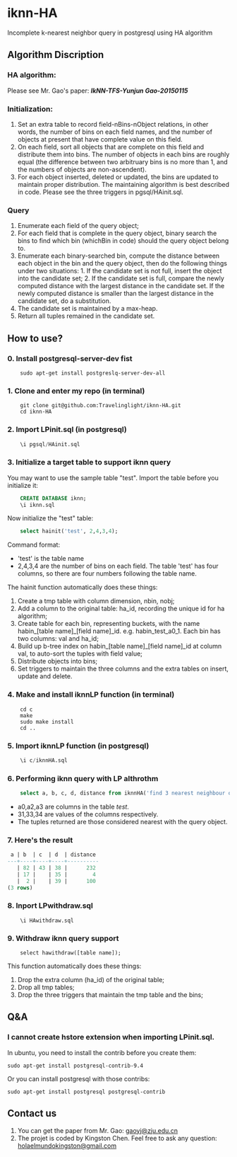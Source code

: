 # iknn-HA
Incomplete k-nearest neighbor query in postgresql using HA algorithm

## Algorithm Discription
### HA algorithm:
  Please see Mr. Gao's paper: <i><b>IkNN-TFS-Yunjun Gao-20150115</b></i>
### Initialization:
  1. Set an extra table to record field-nBins-nObject relations, in other words, the number of bins on each field names, and the number of objects at present that have complete value on this field.
  2. On each field, sort all objects that are complete on this field and distribute them into bins. The number of objects in each bins are roughly equal (the difference between two arbitruary bins is no more than 1, and the numbers of objects are non-ascendent).
  3. For each object inserted, deleted or updated, the bins are updated to maintain proper distribution. The maintaining algorithm is best described in code. Please see the three triggers in pgsql/HAinit.sql.

### Query
  1. Enumerate each field of the query object;
  2. For each field that is complete in the query object, binary search the bins to find which bin (whichBin in code) should the query object belong to.
  3. Enumerate each binary-searched bin, compute the distance between each object in the bin and the query object, then do the following things under two situations:
    1. If the candidate set is not full, insert the object into the candidate set;
    2. If the candidate set is full, compare the newly computed distance with the largest distance in the candidate set. If the newly computed distance is smaller than the largest distance in the candidate set, do a substitution.
  4. The candidate set is maintained by a max-heap.
  5. Return all tuples remained in the candidate set.

## How to use?
### 0. Install postgresql-server-dev fist
~~~terminal
    sudo apt-get install postgreslq-server-dev-all
~~~
### 1. Clone and enter my repo (in terminal)
~~~terminal
    git clone git@github.com:Travelinglight/iknn-HA.git
    cd iknn-HA
~~~

### 2. Import LPinit.sql (in postgresql)

~~~sql
    \i pgsql/HAinit.sql
~~~

### 3. Initialize a target table to support iknn query
You may want to use the sample table "test". Import the table before you initialize it:

~~~sql
    CREATE DATABASE iknn;
    \i iknn.sql
~~~

Now initialize the "test" table:

~~~sql
    select hainit('test', 2,4,3,4);
~~~

Command format:

* 'test' is the table name
* 2,4,3,4 are the number of bins on each field. The table 'test' has four columns, so there are four numbers following the table name.

The hainit function automatically does these things:

  1. Create a tmp table with column dimension, nbin, nobj;
  2. Add a column to the original table: ha_id, recording the unique id for ha algorithm;
  3. Create table for each bin, representing buckets, with the name habin\_[table name]\_[field name]\_id. e.g. habin\_test\_a0\_1. Each bin has two columns: val and ha_id;
  4. Build up b-tree index on habin\_[table name]\_[field name]\_id at column val, to auto-sort the tuples with field value;
  5. Distribute objects into bins;
  7. Set triggers to maintain the three columns and the extra tables on insert, update and delete.

### 4. Make and install iknnLP function (in terminal)
~~~terminal
    cd c
    make
    sudo make install
    cd ..
~~~

### 5. Import iknnLP function (in postgresql)
~~~sql
    \i c/iknnHA.sql
~~~

### 6. Performing iknn query with LP althrothm
~~~sql
    select a, b, c, d, distance from iknnHA('find 3 nearest neighbour of (a0,a2,a3)(31,33,34) from test') AS (a int, b int, c int, d int, distance float);
~~~
* a0,a2,a3 are columns in the table _test_.
* 31,33,34 are values of the columns respectively.
* The tuples returned are those considered nearest with the query object.

### 7. Here's the result
~~~sql
 a | b  | c  | d  | distance 
---+----+----+----+----------
   | 82 | 43 | 38 |      232
   | 17 |    | 35 |        4
   |  2 |    | 39 |      100
(3 rows)
~~~

### 8. Inport LPwithdraw.sql

~~~
    \i HAwithdraw.sql
~~~

### 9. Withdraw iknn query support

~~~
    select hawithdraw([table name]);
~~~

This function automatically does these things:
  1. Drop the extra column (ha_id) of the original table;
  2. Drop all tmp tables;
  3. Drop the three triggers that maintain the tmp table and the bins;

## Q&A
### I cannot create hstore extension when importing LPinit.sql.
  In ubuntu, you need to install the contrib before you create them:

  ~~~
  sudo apt-get install postgresql-contrib-9.4
  ~~~

  Or you can install postgresql with those contribs:

  ~~~
  sudo apt-get install postgresql postgresql-contrib
  ~~~

## Contact us
1. You can get the paper from Mr. Gao: gaoyj@zju.edu.cn
2. The projet is coded by Kingston Chen. Feel free to ask any question: holaelmundokingston@gmail.com
